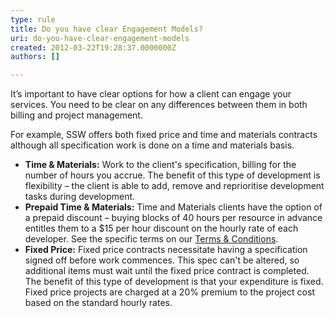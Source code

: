 ```yaml
---
type: rule
title: Do you have clear Engagement Models?
uri: do-you-have-clear-engagement-models
created: 2012-03-22T19:28:37.0000000Z
authors: []

---
```




<span class='intro'> It’s important to have clear options for how a client can engage your services. You need to be clear on any differences between them in both billing and project management. </span>

<p>For example,&#160;​SSW offers both fixed price and time and materials contracts although all specification work is done on a time and materials basis.</p>
<ul><li><strong>Time &amp; Materials&#58;</strong> Work to the client's specification, billing for the number of hours you&#160;accrue. The benefit of this type of development is flexibility – the client is able to add, remove and reprioritise development tasks during development. </li>
<li><strong>Prepaid Time &amp; Materials&#58;</strong> Time and Materials clients have the option of a prepaid discount – buying blocks of 40 hours per resource in advance entitles them to a $15 per hour discount on the hourly rate of each developer. See the specific terms on our <a href="http&#58;//www.ssw.com.au/ssw/Standards/Forms/ConsultingOrderTermsConditions.aspx">Terms &amp; Conditions</a>.</li>
<li><strong>Fixed Price&#58;</strong> Fixed price contracts necessitate having a specification signed off before work commences. This spec can't be altered, so additional items must wait until the fixed price contract is completed. The benefit of this type of development is that your expenditure is fixed. Fixed price projects are charged at a 20% premium to the project cost based on the standard hourly rates.</li></ul>


